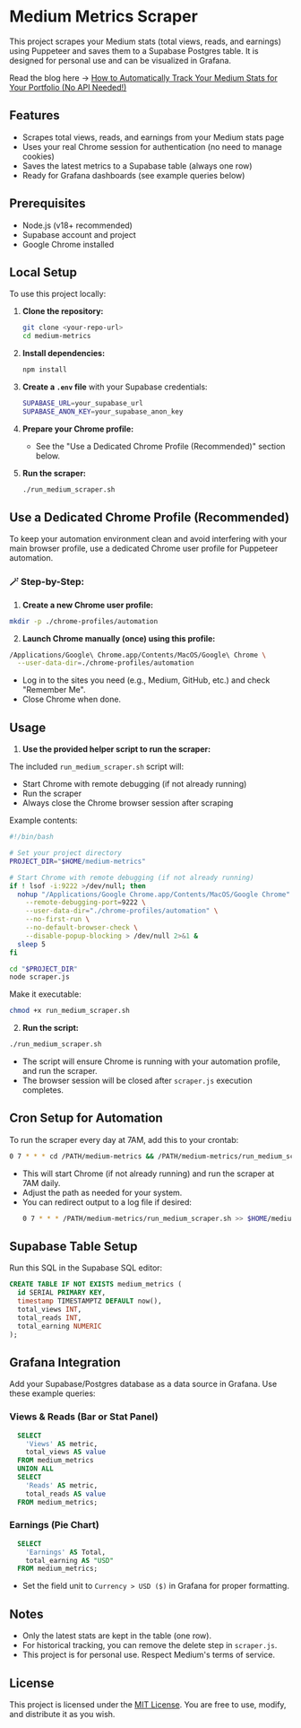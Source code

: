 # Medium Metrics Scraper

This project scrapes your Medium stats (total views, reads, and earnings) using Puppeteer and saves them to a Supabase Postgres table. It is designed for personal use and can be visualized in Grafana.

Read the blog here -> [How to Automatically Track Your Medium Stats for Your Portfolio (No API Needed!)](https://minimaldevops.com/how-to-automatically-track-your-medium-stats-for-your-portfolio-no-api-needed-0cae10ed8796)

## Features
- Scrapes total views, reads, and earnings from your Medium stats page
- Uses your real Chrome session for authentication (no need to manage cookies)
- Saves the latest metrics to a Supabase table (always one row)
- Ready for Grafana dashboards (see example queries below)

## Prerequisites
- Node.js (v18+ recommended)
- Supabase account and project
- Google Chrome installed

## Local Setup

To use this project locally:

1. **Clone the repository:**
   ```sh
   git clone <your-repo-url>
   cd medium-metrics
   ```

2. **Install dependencies:**
   ```sh
   npm install
   ```

3. **Create a `.env` file** with your Supabase credentials:
   ```sh
   SUPABASE_URL=your_supabase_url
   SUPABASE_ANON_KEY=your_supabase_anon_key
   ```

4. **Prepare your Chrome profile:**
   - See the "Use a Dedicated Chrome Profile (Recommended)" section below.

5. **Run the scraper:**
   ```sh
   ./run_medium_scraper.sh
   ```

## Use a Dedicated Chrome Profile (Recommended)

To keep your automation environment clean and avoid interfering with your main browser profile, use a dedicated Chrome user profile for Puppeteer automation.

### 🪄 Step-by-Step:

1. **Create a new Chrome user profile:**

```bash
mkdir -p ./chrome-profiles/automation
```

2. **Launch Chrome manually (once) using this profile:**

```bash
/Applications/Google\ Chrome.app/Contents/MacOS/Google\ Chrome \
  --user-data-dir=./chrome-profiles/automation
```

- Log in to the sites you need (e.g., Medium, GitHub, etc.) and check "Remember Me".
- Close Chrome when done.

## Usage

1. **Use the provided helper script to run the scraper:**

The included `run_medium_scraper.sh` script will:
- Start Chrome with remote debugging (if not already running)
- Run the scraper
- Always close the Chrome browser session after scraping

Example contents:
```sh
#!/bin/bash

# Set your project directory
PROJECT_DIR="$HOME/medium-metrics"

# Start Chrome with remote debugging (if not already running)
if ! lsof -i:9222 >/dev/null; then
  nohup "/Applications/Google Chrome.app/Contents/MacOS/Google Chrome" \
    --remote-debugging-port=9222 \
    --user-data-dir="./chrome-profiles/automation" \
    --no-first-run \
    --no-default-browser-check \
    --disable-popup-blocking > /dev/null 2>&1 &
  sleep 5
fi

cd "$PROJECT_DIR"
node scraper.js
```

Make it executable:
```sh
chmod +x run_medium_scraper.sh
```

2. **Run the script:**

```sh
./run_medium_scraper.sh
```

- The script will ensure Chrome is running with your automation profile, and run the scraper.
- The browser session will be closed after `scraper.js` execution completes.

## Cron Setup for Automation

To run the scraper every day at 7AM, add this to your crontab:

```sh
0 7 * * * cd /PATH/medium-metrics && /PATH/medium-metrics/run_medium_scraper.sh
```

- This will start Chrome (if not already running) and run the scraper at 7AM daily.
- Adjust the path as needed for your system.
- You can redirect output to a log file if desired:
  ```sh
  0 7 * * * /PATH/medium-metrics/run_medium_scraper.sh >> $HOME/medium-scraper.log 2>&1
  ```

## Supabase Table Setup

Run this SQL in the Supabase SQL editor:

```sql
CREATE TABLE IF NOT EXISTS medium_metrics (
  id SERIAL PRIMARY KEY,
  timestamp TIMESTAMPTZ DEFAULT now(),
  total_views INT,
  total_reads INT,
  total_earning NUMERIC
);
```

## Grafana Integration

Add your Supabase/Postgres database as a data source in Grafana. Use these example queries:

### Views & Reads (Bar or Stat Panel)
```sql
  SELECT
    'Views' AS metric,
    total_views AS value
  FROM medium_metrics
  UNION ALL
  SELECT
    'Reads' AS metric,
    total_reads AS value
  FROM medium_metrics;
```

### Earnings (Pie Chart)
```sql
  SELECT
    'Earnings' AS Total,
    total_earning AS "USD"
  FROM medium_metrics;
```
- Set the field unit to `Currency > USD ($)` in Grafana for proper formatting.

## Notes
- Only the latest stats are kept in the table (one row).
- For historical tracking, you can remove the delete step in `scraper.js`.
- This project is for personal use. Respect Medium's terms of service.


## License

This project is licensed under the [MIT License](LICENSE). You are free to use, modify, and distribute it as you wish.
